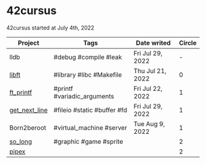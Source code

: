 # 42cursus
42cursus started at July 4th, 2022

| Project                                                                          | Tags                        | Date writed      | Circle |
| -------------------------------------------------------------------------------- | --------------------------- | ---------------- | ------ |
| lldb | #debug #compile #leak | Fri Jul 29, 2022 | -      |
| [libft](./libft/README.md) | #library #libc #Makefile | Thu Jul 21, 2022 | 0      |
| [ft_printf](./ft_printf/READMD.md) | #printf #variadic_arguments | Fri Jul 22, 2022 | 1      |
| [get_next_line](./get_next_line/READMD.md) | #fileio #static #buffer #fd | Fri Jul 29, 2022 | 1      |
| Born2beroot | #virtual_machine #server | Tue Aug 9, 2022  | 1      |
| [so_long](./so_long/READMD.md) | #graphic #game #sprite |                  | 2      |
| [pipex](./pipex/READMD.md)   |                             |                  | 2      |
